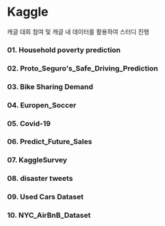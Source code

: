 # Kaggle

캐글 대회 참여 및 캐글 내 데이터를 활용하여 스터디 진행

### 01. Household poverty prediction
### 02. Proto_Seguro's_Safe_Driving_Prediction
### 03. Bike Sharing Demand
### 04. Europen_Soccer
### 05. Covid-19
### 06. Predict_Future_Sales 
### 07. KaggleSurvey
### 08. disaster tweets
### 09. Used Cars Dataset
### 10. NYC_AirBnB_Dataset
